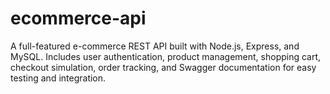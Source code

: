 # ecommerce-api
A full-featured e-commerce REST API built with Node.js, Express, and MySQL. Includes user authentication, product management, shopping cart, checkout simulation, order tracking, and Swagger documentation for easy testing and integration.
